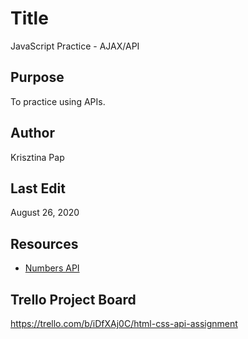 # Title
JavaScript Practice - AJAX/API

## Purpose
To practice using APIs.

## Author
Krisztina Pap

## Last Edit
August 26, 2020

## Resources
- [Numbers API](http://numbersapi.com/#42)


## Trello Project Board
https://trello.com/b/iDfXAj0C/html-css-api-assignment
